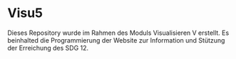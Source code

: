 # Visu5
Dieses Repository wurde im Rahmen des Moduls Visualisieren V erstellt. Es beinhalted die Programmierung der Website zur Information und Stützung der Erreichung des SDG 12.
